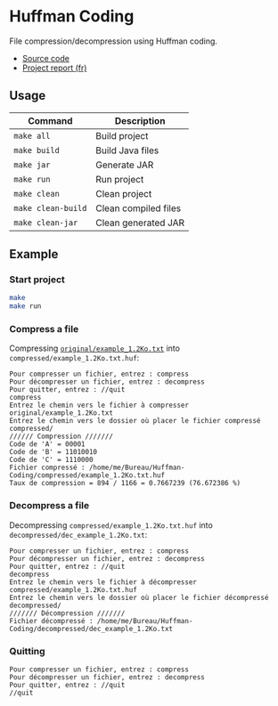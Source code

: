 # Huffman Coding

File compression/decompression using Huffman coding.

- [Source code](src/)
- [Project report (fr)](pdf/rapport_huffman.pdf)

## Usage

| Command            | Description          |
|--------------------|----------------------|
| `make all`         | Build project        |
| `make build`       | Build Java files     |
| `make jar`         | Generate JAR         |
| `make run`         | Run project          |
| `make clean`       | Clean project        |
| `make clean-build` | Clean compiled files |
| `make clean-jar`   | Clean generated JAR  |

## Example
### Start project

```bash
make
make run
```

### Compress a file

Compressing [`original/example_1.2Ko.txt`](original/example_1.2Ko.txt) into `compressed/example_1.2Ko.txt.huf`:
```
Pour compresser un fichier, entrez : compress
Pour décompresser un fichier, entrez : decompress
Pour quitter, entrez : //quit
compress
Entrez le chemin vers le fichier à compresser
original/example_1.2Ko.txt
Entrez le chemin vers le dossier où placer le fichier compressé
compressed/
////// Compression ///////
Code de 'A' = 00001
Code de 'B' = 11010010
Code de 'C' = 1110000
Fichier compressé : /home/me/Bureau/Huffman-Coding/compressed/example_1.2Ko.txt.huf
Taux de compression = 894 / 1166 = 0.7667239 (76.672386 %)
```

### Decompress a file

Decompressing `compressed/example_1.2Ko.txt.huf` into `decompressed/dec_example_1.2Ko.txt`:
```
Pour compresser un fichier, entrez : compress
Pour décompresser un fichier, entrez : decompress
Pour quitter, entrez : //quit
decompress
Entrez le chemin vers le fichier à décompresser
compressed/example_1.2Ko.txt.huf
Entrez le chemin vers le dossier où placer le fichier décompressé
decompressed/
/////// Décompression ///////
Fichier décompressé : /home/me/Bureau/Huffman-Coding/decompressed/dec_example_1.2Ko.txt
```

### Quitting

```
Pour compresser un fichier, entrez : compress
Pour décompresser un fichier, entrez : decompress
Pour quitter, entrez : //quit
//quit
```